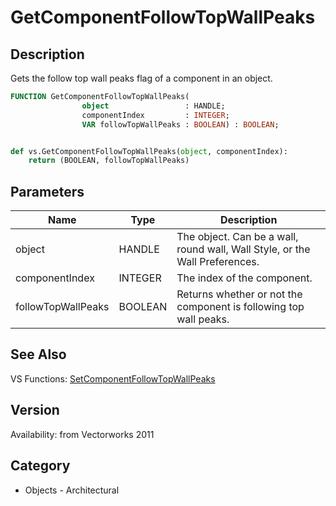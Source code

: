 # GetComponentFollowTopWallPeaks

## Description
Gets the follow top wall peaks flag of a component in an object.

```pascal
FUNCTION GetComponentFollowTopWallPeaks(
				object                 : HANDLE;
				componentIndex         : INTEGER;
				VAR followTopWallPeaks : BOOLEAN) : BOOLEAN;
```

```python

def vs.GetComponentFollowTopWallPeaks(object, componentIndex):
    return (BOOLEAN, followTopWallPeaks)
```

## Parameters
|Name|Type|Description|
|---|---|---|
|object|HANDLE|The object. Can be a wall, round wall, Wall Style, or the Wall Preferences.|
|componentIndex|INTEGER|The index of the component.|
|followTopWallPeaks|BOOLEAN|Returns whether or not the component is following top wall peaks.|

## See Also
VS Functions:
[SetComponentFollowTopWallPeaks](SetComponentFollowTopWallPeaks.md)

## Version
Availability: from Vectorworks 2011
## Category
* Objects - Architectural

